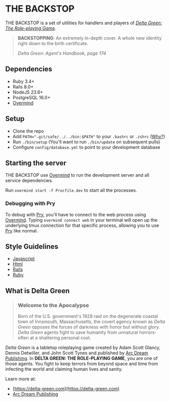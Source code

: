# THE BACKSTOP

THE BACKSTOP is a set of utilities for handlers and players of [_Delta Green: The Role-playing Game_](#what-is-delta-green).

> **BACKSTOPPING**: An extremely in-depth cover. A whole new identity right down to the birth certificate.
> 
> _Delta Green: Agent's Handbook, page 174_

## Dependencies

* Ruby 3.4+
* Rails 8.0+
* NodeJS 23.6+
* PostgreSQL 16.0+
* [Overmind](https://github.com/DarthSim/overmind)

## Setup

* Clone the repo
* Add `PATH=".git/safe/../../bin:$PATH"` to your `.bashrc` or `.zshrc` ([Why?](https://robots.thoughtbot.com/but-i-dont-want-to-bundle-exec))
* Run `./bin/setup` (You'll want to run `./bin/update` on subsequent pulls)
* Configure `config/database.yml` to point to your development database

## Starting the server

THE BACKSTOP use [Overmind](https://github.com/DarthSim/overmind) to run the development server and all service dependencies.

Run `overmind start -f Procfile.dev` to start all the processes.

### Debugging with Pry
To debug with [Pry](https://github.com/pry/pry), you'll have to connect to the web process using [Overmind](https://github.com/DarthSim/overmind). Typing `overmind connect web` in your terminal will open up the underlying tmux connection for that specific process, allowing you to use [Pry](https://github.com/pry/pry) like normal.

## Style Guidelines

* [Javascript](https://github.com/thoughtbot/guides/tree/master/style/javascript)
* [Html](https://github.com/thoughtbot/guides/tree/master/style/html)
* [Rails](https://github.com/thoughtbot/guides/tree/master/style/rails)
* [Ruby](https://github.com/bbatsov/ruby-style-guide)

## What is Delta Green

> ### Welcome to the Apocalypse
>
> Born of the U.S. government's 1928 raid on the degenerate coastal town of Innsmouth, Massachusetts, the covert agency known as *Delta Green* opposes the forces of darkness with honor but without glory. *Delta Green* agents fight to save humanity from unnatural horrors-often at a shattering personal cost.

*Delta Green* is a tabletop roleplaying game created by Adam Scott Glancy, Dennis Detwiller, and John Scott Tynes and published by [Arc Dream Publishing](https://arcdream.com). In **DELTA GREEN: THE ROLE-PLAYING GAME**, you are one of those agents. You fight to keep terrors from beyond space and time from infecting the world and claiming human lives and sanity.

Learn more at:

* [https://delta-green.com](https://delta-green.com)
* [Arc Dream Publishing](https://arcdream.com)

